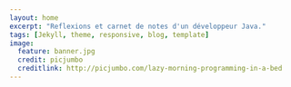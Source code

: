 ```yaml
---
layout: home
excerpt: "Reflexions et carnet de notes d'un développeur Java."
tags: [Jekyll, theme, responsive, blog, template]
image:
  feature: banner.jpg
  credit: picjumbo
  creditlink: http://picjumbo.com/lazy-morning-programming-in-a-bed
---
```

